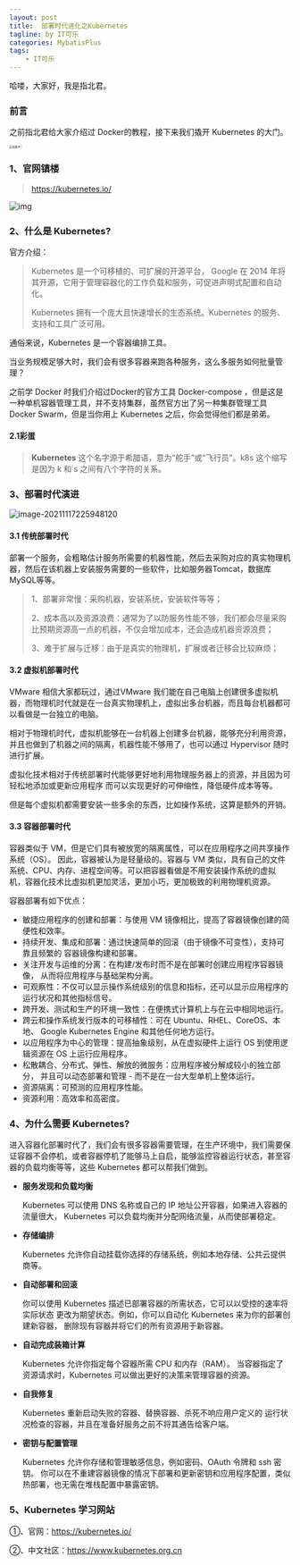 ```yaml
---
layout: post
title:  部署时代进化之Kubernetes
tagline: by IT可乐
categories: MybatisPlus
tags: 
    - IT可乐
---
```


哈喽，大家好，我是指北君。  
### 前言

之前指北君给大家介绍过 Docker的教程，接下来我们撬开 Kubernetes 的大门。

<img src="http://img.doutula.com/production/uploads/image/2019/07/09/20190709665166_JyqSkI.jpg" alt="给我冲！" style="zoom:33%;" />

### 1、官网镇楼

> https://kubernetes.io/

![img](/Users/yushuai/Documents/学习笔记/Kubernetes/image/image-00-00.png)

### 2、什么是 Kubernetes?

官方介绍：

> Kubernetes 是一个可移植的、可扩展的开源平台， Google 在 2014 年将其开源，它用于管理容器化的工作负载和服务，可促进声明式配置和自动化。
>
> Kubernetes 拥有一个庞大且快速增长的生态系统。Kubernetes 的服务、支持和工具广泛可用。

通俗来说，Kubernetes 是一个容器编排工具。

当业务规模足够大时，我们会有很多容器来跑各种服务，这么多服务如何批量管理？

之前学 Docker 时我们介绍过Docker的官方工具 Docker-compose ，但是这是一种单机容器管理工具，并不支持集群，虽然官方出了另一种集群管理工具 Docker Swarm，但是当你用上 Kubernetes 之后，你会觉得他们都是弟弟。

#### 2.1彩蛋

> **Kubernetes** 这个名字源于希腊语，意为“舵手”或“飞行员”。k8s 这个缩写是因为 k 和 s 之间有八个字符的关系。



### 3、部署时代演进

![image-20211117225948120](/Users/yushuai/Documents/学习笔记/Kubernetes/image/image-00-01.png)

#### 3.1 传统部署时代

部署一个服务，会粗略估计服务所需要的机器性能，然后去采购对应的真实物理机器，然后在该机器上安装服务需要的一些软件，比如服务器Tomcat，数据库MySQL等等。

> 1、部署非常慢：采购机器，安装系统，安装软件等等；
>
> 2、成本高以及资源浪费：通常为了以防服务性能不够，我们都会尽量采购比预期资源高一点的机器，不仅会增加成本，还会造成机器资源浪费；
>
> 3、难于扩展与迁移：由于是真实的物理机，扩展或者迁移会比较麻烦；



#### 3.2 虚拟机部署时代

VMware 相信大家都玩过，通过VMware 我们能在自己电脑上创建很多虚拟机器，而物理机时代就是在一台真实物理机上，虚拟出多台机器，而且每台机器都可以看做是一台独立的电脑。

相对于物理机时代，虚拟机能够在一台机器上创建多台机器，能够充分利用资源，并且也做到了机器之间的隔离，机器性能不够用了，也可以通过 Hypervisor 随时进行扩展。

虚拟化技术相对于传统部署时代能够更好地利用物理服务器上的资源，并且因为可轻松地添加或更新应用程序 而可以实现更好的可伸缩性，降低硬件成本等等。

但是每个虚拟机都需要安装一些多余的东西，比如操作系统，这算是额外的开销。



#### 3.3 容器部署时代

容器类似于 VM，但是它们具有被放宽的隔离属性，可以在应用程序之间共享操作系统（OS）。 因此，容器被认为是轻量级的。容器与 VM 类似，具有自己的文件系统、CPU、内存、进程空间等。可以把容器看做是不用安装操作系统的虚拟机，容器化技术比虚拟机更加灵活，更加小巧，更加极致的利用物理机资源。

容器部署有如下优点：

- 敏捷应用程序的创建和部署：与使用 VM 镜像相比，提高了容器镜像创建的简便性和效率。
- 持续开发、集成和部署：通过快速简单的回滚（由于镜像不可变性），支持可靠且频繁的 容器镜像构建和部署。
- 关注开发与运维的分离：在构建/发布时而不是在部署时创建应用程序容器镜像， 从而将应用程序与基础架构分离。
- 可观察性：不仅可以显示操作系统级别的信息和指标，还可以显示应用程序的运行状况和其他指标信号。
- 跨开发、测试和生产的环境一致性：在便携式计算机上与在云中相同地运行。
- 跨云和操作系统发行版本的可移植性：可在 Ubuntu、RHEL、CoreOS、本地、 Google Kubernetes Engine 和其他任何地方运行。
- 以应用程序为中心的管理：提高抽象级别，从在虚拟硬件上运行 OS 到使用逻辑资源在 OS 上运行应用程序。
- 松散耦合、分布式、弹性、解放的微服务：应用程序被分解成较小的独立部分， 并且可以动态部署和管理 - 而不是在一台大型单机上整体运行。
- 资源隔离：可预测的应用程序性能。
- 资源利用：高效率和高密度。



### 4、为什么需要 Kubernetes?

进入容器化部署时代了，我们会有很多容器需要管理，在生产环境中，我们需要保证容器不会停机，或者容器停机了能够马上自启，能够监控容器运行状态，甚至容器的负载均衡等等，这些 Kubernetes 都可以帮我们做到。

- **服务发现和负载均衡**

  Kubernetes 可以使用 DNS 名称或自己的 IP 地址公开容器，如果进入容器的流量很大， Kubernetes 可以负载均衡并分配网络流量，从而使部署稳定。

- **存储编排**

  Kubernetes 允许你自动挂载你选择的存储系统，例如本地存储、公共云提供商等。

- **自动部署和回滚**

  你可以使用 Kubernetes 描述已部署容器的所需状态，它可以以受控的速率将实际状态 更改为期望状态。例如，你可以自动化 Kubernetes 来为你的部署创建新容器， 删除现有容器并将它们的所有资源用于新容器。

- **自动完成装箱计算**

  Kubernetes 允许你指定每个容器所需 CPU 和内存（RAM）。 当容器指定了资源请求时，Kubernetes 可以做出更好的决策来管理容器的资源。

- **自我修复**

  Kubernetes 重新启动失败的容器、替换容器、杀死不响应用户定义的 运行状况检查的容器，并且在准备好服务之前不将其通告给客户端。

- **密钥与配置管理**

  Kubernetes 允许你存储和管理敏感信息，例如密码、OAuth 令牌和 ssh 密钥。 你可以在不重建容器镜像的情况下部署和更新密钥和应用程序配置，类似热部署，也无需在堆栈配置中暴露密钥。



### 5、Kubernetes 学习网站

①、官网：https://kubernetes.io/

②、中文社区：https://www.kubernetes.org.cn
